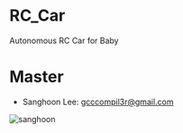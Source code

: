 # RC_Car
Autonomous RC Car for Baby

# Master
- Sanghoon Lee:			gcccompil3r@gmail.com

![sanghoon](./profile/sanghoon_profile_1.jpg)
